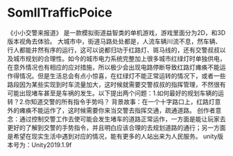 # SomllTrafficPoice
《小小交警来报道》 是一款模拟街道益智类的单机游戏，游戏里面分为2D，和3D版本视角去体验。
大城市中，街道马路处处都是，人流车辆川流不息，然车辆、行人都能井然有序的运行，这可以说都归功于红路灯、斑马线的，还有交警叔叔以及城市规划的合理性。如今的城市电力系统完整加上很多城市红绿灯时单独供电，在意外情况也有相应的应对措施，所以极少会出现电路停断导致红路灯瘫痪不能运作得情况。但是生活总会有点小惊喜，在红绿灯不能正常运转的情况下，或者一些路段因为某些实现到时车流量加大，这时候就需要交警叔叔的指挥管理，不然很有可能出现堵车甚至是车祸的发生。以下提出两个问题：1.如何最好的规划车辆的运转？2.你知道交警的所有指令手势吗？
背景故事：在一个十字路口上，红路灯意外的瘫痪不能运作了，这时候需要你来当交警去指挥交通，疏通道路。
创作者意念：通过控制交警工作去使可能会发生堵车的道路正常运作，一方面是能让玩家去更好的了解到交警的手势指令，并且明白应该合理的去规划道路的通行；另一方面是希望在现实生活中遇到对应的情况，能有更多的人站出来为人民服务。
unity版本号为：Unity2019.1.9f
